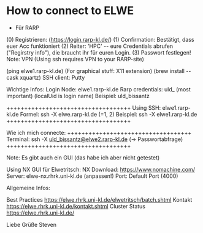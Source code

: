 # How to connect to ELWE

* Für RARP

(0) Registrieren: (https://login.rarp-kl.de/)
(1) Confirmation: Bestätigt, dass euer Acc funktioniert
(2) Reiter: 'HPC' -- eure Credentials abrufen ("Regirstry info"), die braucht ihr für euren Login.
(3) Passwort festlegen!
Note: VPN (Using ssh requires VPN to your RARP-site)

(ping elwe1.rarp-kl.de)
(For graphical stuff:  X11 extension)
(brew install --cask xquartz)
SSH client: Putty

Wichtige Infos:
Login Node: elwe1.rarp-kl.de
Rarp credentials: uld_<nachname> (most important)
(localUid is login name)
Beispiel: uld_bissantz

+++++++++++++++++++++++++++++++++++
Using SSH: elwe1.rarp-kl.de
Formel: ssh -X elwe<x>.rarp-kl.de (<x>=1, 2)
Beispiel: ssh -X elwe1.rarp-kl.de
+++++++++++++++++++++++++++++++++++

Wie ich mich connecte:
+++++++++++++++++++++++++++++++++++
Terminal:
ssh -X uld_bissantz@elwe2.rarp-kl.de
(-> Passwortabfrage)
+++++++++++++++++++++++++++++++++++

Note: Es gibt auch ein GUI (das habe ich aber nicht getestet)

Using NX
GUI für Elwetritsch: NX
Download: https://www.nomachine.com/
Server: elwe-nx.rhrk.uni-kl.de (anpassen!)
Port: Default Port (4000)

Allgemeine Infos:

Best Practices
https://elwe.rhrk.uni-kl.de/elwetritsch/batch.shtml
Kontakt
https://elwe.rhrk.uni-kl.de/kontakt.shtml
Cluster Status
https://elwe.rhrk.uni-kl.de/

Liebe Grüße
Steven

